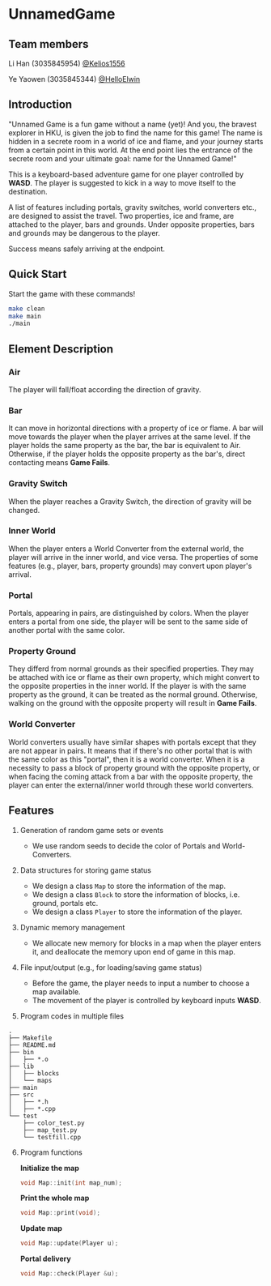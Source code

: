 # UnnamedGame

## Team members

Li Han (3035845954) [@Kelios1556](https://github.com/Kelios1556)

Ye Yaowen (3035845344) [@HelloElwin](https://github.com/HelloElwin)

## Introduction

"Unnamed Game is a fun game without a name (yet)! And you, the bravest explorer in HKU, is given the job to find the name for this game! The name is hidden in a secrete room in a world of ice and flame, and your journey starts from a certain point in this world. At the end point lies the entrance of the secrete room and your ultimate goal: name for the Unnamed Game!"

This is a keyboard-based adventure game for one player controlled by **WASD**. The player is suggested to kick in a way to move itself to the destination.

A list of features including portals, gravity switches, world converters etc., are designed to assist the travel. Two properties, ice and frame, are attached to the player, bars and grounds. Under opposite properties, bars and grounds may be dangerous to the player.

Success means safely arriving at the endpoint. 

## Quick Start

Start the game with these commands!

```bash
make clean
make main
./main
```

## Element Description

### Air

The player will fall/float according the direction of gravity.

### Bar

It can move in horizontal directions with a property of ice or flame. A bar will move towards the player when the player arrives at the same level. If the player holds the same property as the bar, the bar is equivalent to Air. Otherwise, if the player holds the opposite property as the bar's, direct contacting means **Game Fails**.

### Gravity Switch

When the player reaches a Gravity Switch, the direction of gravity will be changed.

### Inner World

When the player enters a World Converter from the external world, the player will arrive in the inner world, and vice versa. The properties of some features (e.g., player, bars, property grounds) may convert upon player's arrival.

### Portal

Portals, appearing in pairs, are distinguished by colors. When the player enters a portal from one side, the player will be sent to the same side of another portal with the same color.

### Property Ground

They differd from normal grounds as their specified properties. They may be attached with ice or flame as their own property, which might convert to the opposite properties in the inner world. If the player is with the same property as the ground, it can be treated as the normal ground. Otherwise, walking on the ground with the opposite property will result in **Game Fails**.

### World Converter

World converters usually have similar shapes with portals except that they are not appear in pairs. It means that if there's no other portal that is with the same color as this "portal", then it is a world converter. When it is a necessity to pass a block of property ground with the opposite property, or when facing the coming attack from a bar with the opposite property, the player can enter the external/inner world through these world converters.  

## Features

1. Generation of random game sets or events

    * We use random seeds to decide the color of Portals and World-Converters.

2. Data structures for storing game status

    * We design a class `Map` to store the information of the map.
    * We design a class `Block` to store the information of blocks, i.e. ground, portals etc. 
    * We design a class `Player` to store the information of the player.

3. Dynamic memory management

    * We allocate new memory for blocks in a map when the player enters it, and deallocate the memory upon end of game in this map.

4. File input/output (e.g., for loading/saving game status)

    * Before the game, the player needs to input a number to choose a map available.
    * The movement of the player is controlled by keyboard inputs **WASD**.

5. Program codes in multiple files
```
.
├── Makefile
├── README.md
├── bin
│   ├── *.o
├── lib
│   ├── blocks
│   └── maps
├── main
├── src
│   ├── *.h
│   ├── *.cpp
└── test
    ├── color_test.py
    ├── map_test.py
    └── testfill.cpp
```

6. Program functions

   **Initialize the map**
   
   ```c++
   void Map::init(int map_num);
   ```

   **Print the whole map**

   ```c++
   void Map::print(void);
   ```

   **Update map**
   
   ```c++
   void Map::update(Player u);
   ```
   
   **Portal delivery**
   
   ```c++
   void Map::check(Player &u);
   ```





